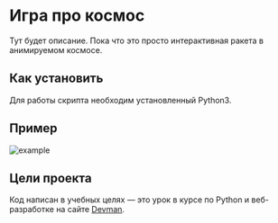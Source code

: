 # Игра про космос

Тут будет описание.
Пока что это просто интерактивная ракета в анимируемом космосе.


## Как установить

Для работы скрипта необходим установленный Python3. 

## Пример

![example](https://github.com/user-attachments/assets/9cc67dbc-76ab-4473-a084-42f83c9c8b5a)

## Цели проекта

Код написан в учебных целях — это урок в курсе по Python и веб-разработке на сайте [Devman](https://dvmn.org).
